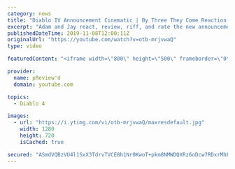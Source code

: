 ```yaml
---
category: news
title: "Diablo IV Announcement Cinematic | By Three They Come Reaction / Review / Rating"
excerpt: "Adam and Jay react, review, riff, and rate the new announcement cinematic everyone wanted to see last year at Blizzcon, Diablo IV 'By Three They Come'."
publishedDateTime: 2019-11-08T12:00:11Z
originalUrl: "https://youtube.com/watch?v=otb-mrjvwaQ"
type: video

featuredContent: "<iframe width=\"800\" height=\"500\" frameborder=\"0\" src=\"https://www.youtube.com/embed/otb-mrjvwaQ\" allow=\"accelerometer; autoplay; encrypted-media; gyroscope; picture-in-picture\" allowfullscreen></iframe>"

provider:
  name: pReview'd
  domain: youtube.com

topics:
  - Diablo 4

images:
  - url: "https://i.ytimg.com/vi/otb-mrjvwaQ/maxresdefault.jpg"
    width: 1280
    height: 720
    isCached: true

secured: "ASmdVQBzVU4l1SxX3TdrvTVCE8h1Nr0KwoT+pkm8NMWDQXRz6oDcw7RDxrMhEgIRa21JyQWSLmUdc1418UCtRC1O+TqvQ03an8r4ooc1ENnXjHlgp6R9HCjA+EYy/N2hSe+qardVD5LSLu9x8rGa6LnxirB8TItCpAaK3TplXWUUngqq0wdwEOMXNkl4VNK6djmAIrEvFzC+OJbwYxT2TCDOzl8rC1XpuleyrRuOasxT0w70/gI2ClUkjnbQkJYaLt6MrVBCjizmh/B+qKGaq3mPNrytqEw6Rsu/ZL5OXG+Ob66Y0hel0IgDgiincrd7BIwrWE+cAyETLqxELOCVSra0k2XM3D/bsga68tq5hbp7LTgQk4EbeHIrnfEXDjobQiK0pC5By/TQ5FkCJDfyab7qNlBjAnSV4QFG5uJUaJQfPqbLww3eGtfYRuqg+rdG;5KQhqGV4/ip8S7skOr2ZvQ=="
---
```


